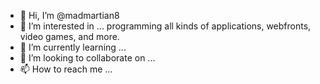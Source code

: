 - 👋 Hi, I’m @madmartian8
- 👀 I’m interested in ... programming all kinds of applications, webfronts, video games, and more.
- 🌱 I’m currently learning ... 
- 💞️ I’m looking to collaborate on ...
- 📫 How to reach me ... 

<!---
madmartian8/madmartian8 is a ✨ special ✨ repository because its `README.md` (this file) appears on your GitHub profile.
You can click the Preview link to take a look at your changes.
--->
